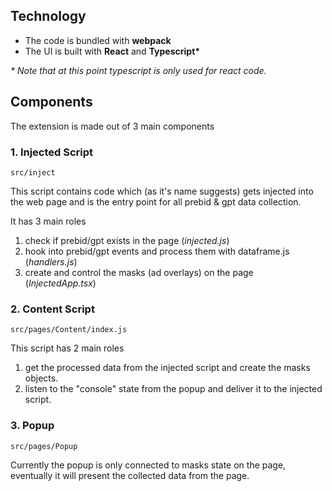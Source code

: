## **Technology**

- The code is bundled with **webpack**
- The UI is built with **React** and **Typescript\***

_\* Note that at this point typescript is only used for react code._

## **Components**

The extension is made out of 3 main components

### **1. Injected Script**

```
src/inject
```

This script contains code which (as it's name suggests) gets injected into the web page and is the entry point for all prebid & gpt data collection.

It has 3 main roles

1. check if prebid/gpt exists in the page (_injected.js_)
2. hook into prebid/gpt events and process them with dataframe.js (_handlers.js_)
3. create and control the masks (ad overlays) on the page (_InjectedApp.tsx_)

### **2. Content Script**

```
src/pages/Content/index.js
```

This script has 2 main roles

1. get the processed data from the injected script and create the masks objects.
2. listen to the "console" state from the popup and deliver it to the injected script.

### **3. Popup**

```
src/pages/Popup
```

Currently the popup is only connected to masks state on the page, eventually it will present the collected data from the page.
